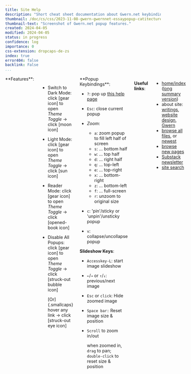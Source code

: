 ```yaml
---
title: Site Help
description: "Short cheat sheet documentation about Gwern.net keybindings & features."
thumbnail: /doc/cs/css/2023-11-08-gwern-gwernnet-essaypopup-catitecture-withanxiousblackcatatwindowsillthumbnail.png
thumbnail-text: "Screenshot of Gwern.net popup features."
created: 2024-04-05
modified: 2024-04-05
status: in progress
confidence: log
importance: 0
css-extension: dropcaps-de-zs
index: true
error404: false
backlink: False
...
```


<div class="columns">
**Features**:

- Switch to Dark Mode: click [gear icon] to open *Theme Toggle* → click [moon icon]
- Light Mode: click [gear icon] to open *Theme Toggle* → click [sun icon]
- Reader Mode: click [gear icon] to open *Theme Toggle* → click [opened-book icon]
- Disable All Popups: click [gear icon] to open *Theme Toggle* → click [struck-out bubble icon]

    [Or]{.smallcaps} hover any link → click [struck-out eye icon]

<div class="mobile-not">
**Popup Keybindings**:

- `?`: pop up [this help page](/static/help)
- `Esc`: close current popup
- *Zoom*:

  - `a`: zoom popup to fill left half of screen
  - `s`: ... bottom half
  - `w`: ... top half
  - `d`: ... right half
  - `q`: ... top-left
  - `e`: ... top-right
  - `x`: ... bottom-right
  - `z`: ... bottom-left
  - `f`: ... full-screen
  - `r`: unzoom to original size
- `c`: 'pin'/sticky or 'unpin'/unsticky popup
- `v`: collapse/uncollapse popup

**Slideshow Keys**:

- `Accesskey-L`: start image slideshow
- `←`/`→` or `↑`/`↓`: previous/next image
- `Esc` or `click`: Hide zoomed image
- `Space bar:` Reset image size & position
- `Scroll` to zoom in/out

    when zoomed in, `drag` to pan; `double-click` to reset size & position
</div>

**Useful links**:

<!-- - [full site user guide](/design#user-guide) -->
- [home/index](/index "‘Essays’, Gwern 2009") ([long summary version](/index-long))
- about site: [writings](/about "‘About This Website’, Gwern 2010"), [website design](/design "‘Design Of This Website’, Gwern 2010"), [Gwern](/me "‘About Gwern’, Gwern 2009")
- [browse all files](/doc/index "‘Essays’, Gwern 2009"), or [newest](/doc/newest/index "‘Essays’, Gwern 2009")
- [browse new pages](/changelog "‘Changelog’, Gwern 2013")
- [Substack](https://gwern.substack.com/ "‘Gwern.net newsletter (Substack subscription page)’, Branwen 2013") [newsletter](/doc/newsletter/index "‘Essays’, Gwern 2009")
- [site search](https://www.google.com/search?q=site%3Agwern%2Enet)
</div>
